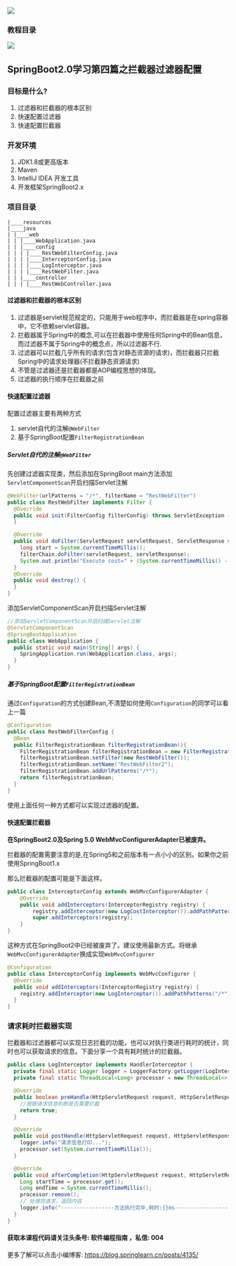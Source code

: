 ![](http://p3.pstatp.com/large/pgc-image/576fb4289f374697ac24fe3f6ef12b67)


### 教程目录

![](http://p1.pstatp.com/large/pgc-image/3b41130156a642469dc284346fc845e0)


## SpringBoot2.0学习第四篇之拦截器过滤器配置

### 目标是什么?

1. 过滤器和拦截器的根本区别
2. 快速配置过滤器
3. 快速配置拦截器

### 开发环境

1. JDK1.8或更高版本
2. Maven
3. IntelliJ IDEA 开发工具
4. 开发框架SpringBoot2.x

### 项目目录

```shell
|____resources
|____java
| |____web
| | |____WebApplication.java
| | |____config
| | | |____RestWebFilterConfig.java
| | | |____InterceptorConfig.java
| | | |____LogInterceptor.java
| | | |____RestWebFilter.java
| | |____controller
| | | |____RestWebController.java
```



#### 过滤器和拦截器的根本区别

1. 过滤器是servlet规范规定的，只能用于web程序中，而拦截器是在spring容器中，它不依赖servlet容器。
2. 拦截器属于Spring中的概念,可以在拦截器中使用任何Spring中的Bean信息，而过滤器不属于Spring中的概念点，所以过滤器不行.
3. 过滤器可以拦截几乎所有的请求(包含对静态资源的请求)，而拦截器只拦截Spring中的请求处理器(不拦截静态资源请求)
4. 不管是过滤器还是拦截器都是AOP编程思想的体现。
5. 过滤器的执行顺序在拦截器之前



#### 快速配置过滤器

配置过滤器主要有两种方式

1. servlet自代的注解`@WebFilter`
2. 基于SpringBoot配置`FilterRegistrationBean`

##### Servlet自代的注解`@WebFilter`

先创建过滤器实现类，然后添加在SpringBoot main方法添加`ServletComponentScan`开启扫描Servlet注解

```java
@WebFilter(urlPatterns = "/*", filterName = "RestWebFilter")
public class RestWebFilter implements Filter {
  @Override
  public void init(FilterConfig filterConfig) throws ServletException {
  }

  @Override
  public void doFilter(ServletRequest servletRequest, ServletResponse servletResponse, FilterChain filterChain) throws IOException, ServletException {
    long start = System.currentTimeMillis();
    filterChain.doFilter(servletRequest, servletResponse);
    System.out.println("Execute cost=" + (System.currentTimeMillis() - start));
  }
  @Override
  public void destroy() {
  }
}
```

添加ServletComponentScan开启扫描Servlet注解

```java
//添加ServletComponentScan开启扫描Servlet注解
@ServletComponentScan
@SpringBootApplication
public class WebApplication {
  public static void main(String[] args) {
    SpringApplication.run(WebApplication.class, args);
  }
}
```

##### 基于SpringBoot配置`FilterRegistrationBean`

通过`Configuration`的方式创建Bean,不清楚如何使用`Configuration`的同学可以看上一篇

```java
@Configuration
public class RestWebFilterConfig {
  @Bean
  public FilterRegistrationBean filterRegistrationBean(){
    FilterRegistrationBean filterRegistrationBean = new FilterRegistrationBean();
    filterRegistrationBean.setFilter(new RestWebFilter());
    filterRegistrationBean.setName("RestWebFilter2");
    filterRegistrationBean.addUrlPatterns("/*");
    return filterRegistrationBean;
  }
}
```

使用上面任何一种方式都可以实现过滤器的配置。



#### 快速配置拦截器

**在SpringBoot2.0及Spring 5.0 WebMvcConfigurerAdapter已被废弃。**

拦截器的配置需要注意的是,在Spring5和之前版本有一点小小的区别。如果你之前使用SpringBoot1.x

那么拦截器的配置可能是下面这样。

```java
public class InterceptorConfig extends WebMvcConfigurerAdapter {
    @Override
    public void addInterceptors(InterceptorRegistry registry) {
        registry.addInterceptor(new LogCostInterceptor()).addPathPatterns("/**");
        super.addInterceptors(registry);
    }
}
```

这种方式在SpringBoot2中已经被废弃了。建议使用最新方式。将继承`WebMvcConfigurerAdapter`换成实现`WebMvcConfigurer`

```java
@Configuration
public class InterceptorConfig implements WebMvcConfigurer {
  @Override
  public void addInterceptors(InterceptorRegistry registry) {
    registry.addInterceptor(new LogInterceptor()).addPathPatterns("/*");
  }
}
```



### 请求耗时拦截器实现

拦截器和过滤器都可以实现日志拦截的功能，也可以对执行类进行耗时的统计，同时也可以获取请求的信息。下面分享一个具有耗时统计的拦截器。

```java
public class LogInterceptor implements HandlerInterceptor {
  private final static Logger logger = LoggerFactory.getLogger(LogInterceptor.class);
  private final static ThreadLocal<Long> processor = new ThreadLocal<>();

  @Override
  public boolean preHandle(HttpServletRequest request, HttpServletResponse response, Object handler) throws Exception {
    //根据请求信息判断是否需要拦截
    return true;
  }

  @Override
  public void postHandle(HttpServletRequest request, HttpServletResponse response, Object handler, ModelAndView modelAndView) throws Exception {
    logger.info("请求信息打印...");
    processor.set(System.currentTimeMillis());
  }

  @Override
  public void afterCompletion(HttpServletRequest request, HttpServletResponse response, Object handler, Exception ex) throws Exception {
    Long startTime = processor.get();
    Long endTime = System.currentTimeMillis();
    processor.remove();
    // 处理完请求，返回内容
    logger.info("-----------------方法执行完毕,耗时:{}ms-------------------", (endTime - startTime));
  }
}
```





#### 获取本课程代码请关注头条号: 软件编程指南 ，私信: 004

更多了解可以点击小编博客: https://blog.springlearn.cn/posts/4135/